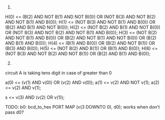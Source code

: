 <!-- SPDX-License-Identifier: zlib-acknowledgement -->
1.
H(0) <= (B(2) AND NOT B(1) AND NOT B(0)) OR (NOT B(3) AND NOT B(2) AND NOT B(1) AND B(0));
H(1) <= (NOT B(3) AND NOT B(1) AND B(0)) OR (B(2) AND B(1) AND NOT B(0));
H(2) <= (NOT B(2) AND B(1) AND NOT B(0)) OR (NOT B(3) AND NOT B(2) AND NOT B(1) AND B(0));
H(3) <= (NOT B(2) AND NOT B(1) AND B(0)) OR (B(2) AND NOT B(1) AND NOT B(0)) OR (B(2) AND B(1) AND B(0));
H(4) <= (B(1) AND B(0)) OR (B(2) AND NOT B(1)) OR (B(3) AND B(0));
H(5) <= (NOT B(2) AND B(1)) OR (B(1) AND B(0));
H(6) <= (NOT B(3) AND NOT B(2) AND NOT B(1)) OR (B(2) AND B(1) AND B(0));

2.
circuit A is taking tens digit in case of greater than 0

a(0) <= (v(1) AND v(0)) OR (v(2) AND v(0));
a(1) <= v(2) AND NOT v(1);
a(2) <= v(2) AND v(1);

s <= v(3) AND (v(2) OR v(1));

TODO: b0: bcd_to_hex PORT MAP (v(3 DOWNTO 0), d0);
works when don't pass d0?

